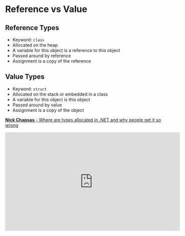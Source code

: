 # Reference vs Value

## Reference Types
- Keyword:  `class`
- Allocated on the heap
- A variable for this object is a reference to this object
- Passed around by reference
- Assignment is a copy of the reference

## Value Types
- Keyword:  `struct`
- Allocated on the stack or embedded in a class
- A variable for this object is this object
- Passed around by value
- Assignment is a copy of the object
  
 [**Nick Chapsas** - Where are types allocated in .NET and why people get it so wrong](https://www.youtube.com/watch?v=jONSIhMST9E)
 
<p align="center"><iframe width="560" height="315" src="https://www.youtube.com/embed/jONSIhMST9E" title="YouTube video player" frameborder="0"  allow="accelerometer; autoplay; clipboard-write; encrypted-media; gyroscope; picture-in-picture" allowfullscreen></iframe></p>